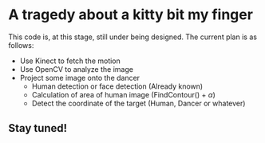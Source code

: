 
# A tragedy about a kitty bit my finger

This code is, at this stage, still under being designed. The current plan is as follows:

* Use Kinect to fetch the motion
* Use OpenCV to analyze the image 
* Project some image onto the dancer 
	* Human detection or face detection (Already known)
	* Calculation of area of human image (FindContour() + $\alpha$)
	* Detect the coordinate of the target (Human, Dancer or whatever)

## Stay tuned!
